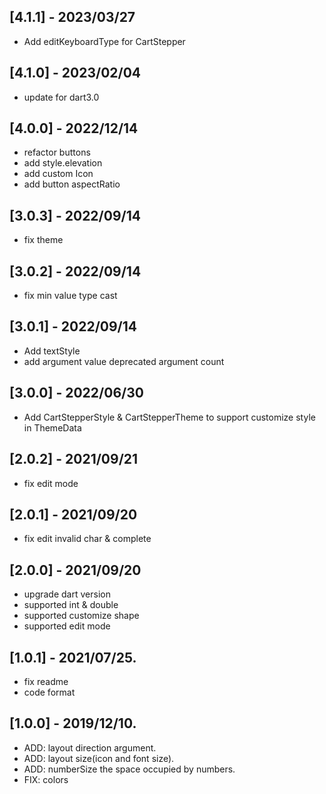 ## [4.1.1] - 2023/03/27
* Add editKeyboardType for CartStepper

## [4.1.0] - 2023/02/04
* update for dart3.0

## [4.0.0] - 2022/12/14
* refactor buttons
* add style.elevation
* add custom Icon
* add button aspectRatio

## [3.0.3] - 2022/09/14
* fix theme

## [3.0.2] - 2022/09/14
* fix min value type cast

## [3.0.1] - 2022/09/14
* Add textStyle
* add argument value deprecated argument count

## [3.0.0] - 2022/06/30
* Add CartStepperStyle & CartStepperTheme to support customize style in ThemeData

## [2.0.2] - 2021/09/21
* fix edit mode

## [2.0.1] - 2021/09/20
* fix edit invalid char & complete

## [2.0.0] - 2021/09/20
* upgrade dart version
* supported int & double
* supported customize shape
* supported edit mode

## [1.0.1] - 2021/07/25.
* fix readme
* code format

## [1.0.0] - 2019/12/10.

* ADD: layout direction argument.
* ADD: layout size(icon and font size).
* ADD: numberSize the space occupied by numbers.
* FIX: colors
